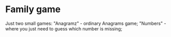 # Family game

Just two small games: 
"Anagramz" - ordinary Anagrams game;
"Numbers" - where you just need to guess which number is missing; 